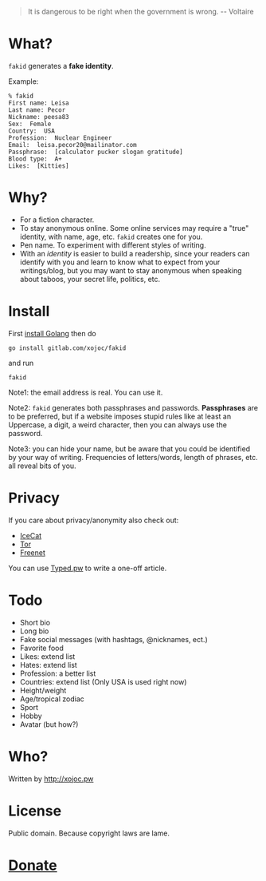 > It is dangerous to be right when the government is wrong.
>    -- Voltaire
   
# What?
`fakid` generates a **fake identity**.

Example:
```
% fakid
First name: Leisa
Last name: Pecor
Nickname: peesa83
Sex:  Female
Country:  USA
Profession:  Nuclear Engineer
Email:  leisa.pecor20@mailinator.com
Passphrase:  [calculator pucker slogan gratitude]
Blood type:  A+
Likes:  [Kitties]
```

# Why?

* For a fiction character.
* To stay anonymous online. Some online services may require a "true" identity, with name, age, etc. `fakid` creates one for you.
* Pen name. To experiment with different styles of writing.
* With an *identity* is easier to build a readership, since your readers can identify with you and learn to know what to expect from your writings/blog, but you may want to stay anonymous when speaking about taboos, your secret life, politics, etc.

# Install

First [install Golang](https://golang.org/doc/install) then do

```
go install gitlab.com/xojoc/fakid
```
and run
```
fakid
```
Note1: the email address is real. You can use it.

Note2: `fakid` generates both passphrases and passwords. **Passphrases** are to be preferred, but if a website imposes stupid rules like at least an Uppercase, a digit, a weird character, then you can always use the password.

Note3: you can hide your name, but be aware that you could be identified by your way of writing. Frequencies of letters/words, length of phrases, etc. all reveal bits of you.

# Privacy
If you care about privacy/anonymity also check out:

* [IceCat](https://www.gnu.org/software/gnuzilla/)
* [Tor](https://www.torproject.org/)
* [Freenet](https://freenetproject.org/)

You can use [Typed.pw](http://typed.pw) to write a one-off article.

# Todo
* Short bio
* Long bio
* Fake social messages (with hashtags, @nicknames, ect.)
* Favorite food
* Likes: extend list
* Hates: extend list
* Profession: a better list
* Countries: extend list (Only USA is used right now)
* Height/weight
* Age/tropical zodiac
* Sport
* Hobby
* Avatar (but how?)

# Who?
Written by <http://xojoc.pw>

# License
Public domain. Because copyright laws are lame.

# [Donate](http://xojoc.pw/donate.html)
